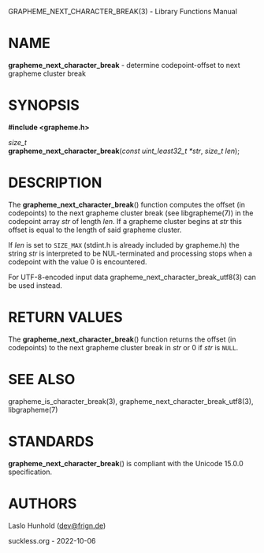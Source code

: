 GRAPHEME\_NEXT\_CHARACTER\_BREAK(3) - Library Functions Manual

# NAME

**grapheme\_next\_character\_break** - determine codepoint-offset to next grapheme cluster break

# SYNOPSIS

**#include <grapheme.h>**

*size\_t*  
**grapheme\_next\_character\_break**(*const uint\_least32\_t \*str*, *size\_t len*);

# DESCRIPTION

The
**grapheme\_next\_character\_break**()
function computes the offset (in codepoints) to the next grapheme cluster
break (see
libgrapheme(7))
in the codepoint array
*str*
of length
*len*.
If a grapheme cluster begins at
*str*
this offset is equal to the length of said grapheme cluster.

If
*len*
is set to
`SIZE_MAX`
(stdint.h is already included by grapheme.h) the string
*str*
is interpreted to be NUL-terminated and processing stops when
a codepoint with the value 0 is encountered.

For UTF-8-encoded input
data
grapheme\_next\_character\_break\_utf8(3)
can be used instead.

# RETURN VALUES

The
**grapheme\_next\_character\_break**()
function returns the offset (in codepoints) to the next grapheme cluster
break in
*str*
or 0 if
*str*
is
`NULL`.

# SEE ALSO

grapheme\_is\_character\_break(3),
grapheme\_next\_character\_break\_utf8(3),
libgrapheme(7)

# STANDARDS

**grapheme\_next\_character\_break**()
is compliant with the Unicode 15.0.0 specification.

# AUTHORS

Laslo Hunhold ([dev@frign.de](mailto:dev@frign.de))

suckless.org - 2022-10-06
